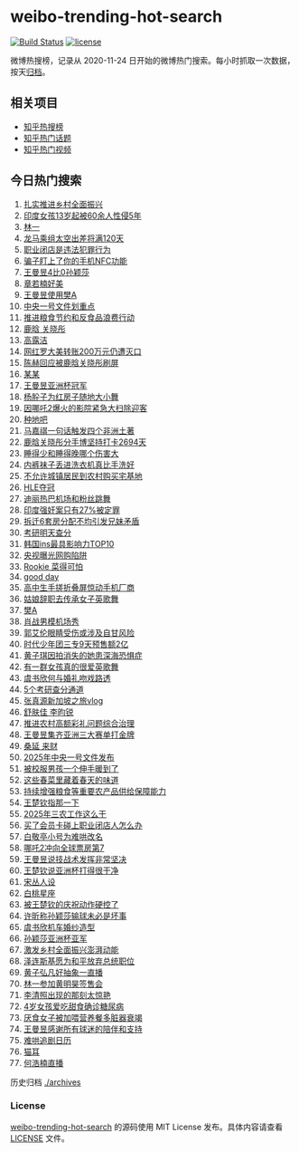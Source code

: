 # weibo-trending-hot-search

[![Build Status](https://github.com/justjavac/weibo-trending-hot-search/workflows/ci/badge.svg?branch=master)](https://github.com/justjavac/weibo-trending-hot-search/actions)
[![license](https://img.shields.io/github/license/justjavac/weibo-trending-hot-search)](https://github.com/justjavac/weibo-trending-hot-search/blob/master/LICENSE)

微博热搜榜，记录从 2020-11-24 日开始的微博热门搜索。每小时抓取一次数据，按天[归档](./archives)。

## 相关项目

- [知乎热搜榜](https://github.com/justjavac/zhihu-trending-top-search)
- [知乎热门话题](https://github.com/justjavac/zhihu-trending-hot-questions)
- [知乎热门视频](https://github.com/justjavac/zhihu-trending-hot-video)

## 今日热门搜索

<!-- BEGIN -->
<!-- 最后更新时间 Mon Feb 24 2025 03:10:49 GMT+0800 (China Standard Time) -->

1. [扎实推进乡村全面振兴](https://s.weibo.com//weibo?q=%23%E6%89%8E%E5%AE%9E%E6%8E%A8%E8%BF%9B%E4%B9%A1%E6%9D%91%E5%85%A8%E9%9D%A2%E6%8C%AF%E5%85%B4%23&Refer=new_time)
1. [印度女孩13岁起被60余人性侵5年](https://s.weibo.com//weibo?q=%23%E5%8D%B0%E5%BA%A6%E5%A5%B3%E5%AD%A913%E5%B2%81%E8%B5%B7%E8%A2%AB60%E4%BD%99%E4%BA%BA%E6%80%A7%E4%BE%B55%E5%B9%B4%23&t=31&band_rank=2&Refer=top)
1. [林一](https://s.weibo.com//weibo?q=%E6%9E%97%E4%B8%80&t=31&band_rank=1&Refer=top)
1. [龙马乘组太空出差将满120天](https://s.weibo.com//weibo?q=%23%E9%BE%99%E9%A9%AC%E4%B9%98%E7%BB%84%E5%A4%AA%E7%A9%BA%E5%87%BA%E5%B7%AE%E5%B0%86%E6%BB%A1120%E5%A4%A9%23&t=31&band_rank=3&Refer=top)
1. [职业闭店是违法犯罪行为](https://s.weibo.com//weibo?q=%23%E8%81%8C%E4%B8%9A%E9%97%AD%E5%BA%97%E6%98%AF%E8%BF%9D%E6%B3%95%E7%8A%AF%E7%BD%AA%E8%A1%8C%E4%B8%BA%23&t=31&band_rank=19&Refer=top)
1. [骗子盯上了你的手机NFC功能](https://s.weibo.com//weibo?q=%23%E9%AA%97%E5%AD%90%E7%9B%AF%E4%B8%8A%E4%BA%86%E4%BD%A0%E7%9A%84%E6%89%8B%E6%9C%BANFC%E5%8A%9F%E8%83%BD%23&t=31&band_rank=5&Refer=top)
1. [王曼昱4比0孙颖莎](https://s.weibo.com//weibo?q=%23%E7%8E%8B%E6%9B%BC%E6%98%B14%E6%AF%940%E5%AD%99%E9%A2%96%E8%8E%8E%23&t=31&band_rank=42&Refer=top)
1. [章若楠好美](https://s.weibo.com//weibo?q=%E7%AB%A0%E8%8B%A5%E6%A5%A0%E5%A5%BD%E7%BE%8E&t=31&band_rank=2&Refer=top)
1. [王曼昱使用樊A](https://s.weibo.com//weibo?q=%23%E7%8E%8B%E6%9B%BC%E6%98%B1%E4%BD%BF%E7%94%A8%E6%A8%8AA%23&t=31&band_rank=10&Refer=top)
1. [中央一号文件划重点](https://s.weibo.com//weibo?q=%23%E4%B8%AD%E5%A4%AE%E4%B8%80%E5%8F%B7%E6%96%87%E4%BB%B6%E5%88%92%E9%87%8D%E7%82%B9%23&t=31&band_rank=5&Refer=top)
1. [推进粮食节约和反食品浪费行动](https://s.weibo.com//weibo?q=%23%E6%8E%A8%E8%BF%9B%E7%B2%AE%E9%A3%9F%E8%8A%82%E7%BA%A6%E5%92%8C%E5%8F%8D%E9%A3%9F%E5%93%81%E6%B5%AA%E8%B4%B9%E8%A1%8C%E5%8A%A8%23&t=31&band_rank=10&Refer=top)
1. [鹿晗 关晓彤](https://s.weibo.com//weibo?q=%E9%B9%BF%E6%99%97%20%E5%85%B3%E6%99%93%E5%BD%A4&t=31&band_rank=11&Refer=top)
1. [高露洁](https://s.weibo.com//weibo?q=%E9%AB%98%E9%9C%B2%E6%B4%81&t=31&band_rank=15&Refer=top)
1. [网红罗大美转账200万元仍遭灭口](https://s.weibo.com//weibo?q=%23%E7%BD%91%E7%BA%A2%E7%BD%97%E5%A4%A7%E7%BE%8E%E8%BD%AC%E8%B4%A6200%E4%B8%87%E5%85%83%E4%BB%8D%E9%81%AD%E7%81%AD%E5%8F%A3%23&t=31&band_rank=7&Refer=top)
1. [陈赫回应被鹿晗关晓彤刷屏](https://s.weibo.com//weibo?q=%23%E9%99%88%E8%B5%AB%E5%9B%9E%E5%BA%94%E8%A2%AB%E9%B9%BF%E6%99%97%E5%85%B3%E6%99%93%E5%BD%A4%E5%88%B7%E5%B1%8F%23&t=31&band_rank=12&Refer=top)
1. [某某](https://s.weibo.com//weibo?q=%E6%9F%90%E6%9F%90&t=31&band_rank=13&Refer=top)
1. [王曼昱亚洲杯冠军](https://s.weibo.com//weibo?q=%23%E7%8E%8B%E6%9B%BC%E6%98%B1%E4%BA%9A%E6%B4%B2%E6%9D%AF%E5%86%A0%E5%86%9B%23&t=31&band_rank=33&Refer=top)
1. [杨肸子为红房子随地大小舞](https://s.weibo.com//weibo?q=%E6%9D%A8%E8%82%B8%E5%AD%90%E4%B8%BA%E7%BA%A2%E6%88%BF%E5%AD%90%E9%9A%8F%E5%9C%B0%E5%A4%A7%E5%B0%8F%E8%88%9E&t=31&band_rank=9&Refer=top)
1. [因哪吒2爆火的影院紧急大扫除迎客](https://s.weibo.com//weibo?q=%23%E5%9B%A0%E5%93%AA%E5%90%922%E7%88%86%E7%81%AB%E7%9A%84%E5%BD%B1%E9%99%A2%E7%B4%A7%E6%80%A5%E5%A4%A7%E6%89%AB%E9%99%A4%E8%BF%8E%E5%AE%A2%23&t=31&band_rank=29&Refer=top)
1. [种地吧](https://s.weibo.com//weibo?q=%E7%A7%8D%E5%9C%B0%E5%90%A7&t=31&band_rank=35&Refer=top)
1. [马嘉祺一句话触发四个非洲土著](https://s.weibo.com//weibo?q=%E9%A9%AC%E5%98%89%E7%A5%BA%E4%B8%80%E5%8F%A5%E8%AF%9D%E8%A7%A6%E5%8F%91%E5%9B%9B%E4%B8%AA%E9%9D%9E%E6%B4%B2%E5%9C%9F%E8%91%97&t=31&band_rank=7&Refer=top)
1. [鹿晗关晓彤分手博坚持打卡2694天](https://s.weibo.com//weibo?q=%23%E9%B9%BF%E6%99%97%E5%85%B3%E6%99%93%E5%BD%A4%E5%88%86%E6%89%8B%E5%8D%9A%E5%9D%9A%E6%8C%81%E6%89%93%E5%8D%A12694%E5%A4%A9%23&t=31&band_rank=17&Refer=top)
1. [睡得少和睡得晚哪个伤害大](https://s.weibo.com//weibo?q=%23%E7%9D%A1%E5%BE%97%E5%B0%91%E5%92%8C%E7%9D%A1%E5%BE%97%E6%99%9A%E5%93%AA%E4%B8%AA%E4%BC%A4%E5%AE%B3%E5%A4%A7%23&t=31&band_rank=21&Refer=top)
1. [内裤袜子丢进洗衣机真比手洗好](https://s.weibo.com//weibo?q=%23%E5%86%85%E8%A3%A4%E8%A2%9C%E5%AD%90%E4%B8%A2%E8%BF%9B%E6%B4%97%E8%A1%A3%E6%9C%BA%E7%9C%9F%E6%AF%94%E6%89%8B%E6%B4%97%E5%A5%BD%23&t=31&band_rank=22&Refer=top)
1. [不允许城镇居民到农村购买宅基地](https://s.weibo.com//weibo?q=%23%E4%B8%8D%E5%85%81%E8%AE%B8%E5%9F%8E%E9%95%87%E5%B1%85%E6%B0%91%E5%88%B0%E5%86%9C%E6%9D%91%E8%B4%AD%E4%B9%B0%E5%AE%85%E5%9F%BA%E5%9C%B0%23&t=31&band_rank=26&Refer=top)
1. [HLE夺冠](https://s.weibo.com//weibo?q=%23HLE%E5%A4%BA%E5%86%A0%23&t=31&band_rank=25&Refer=top)
1. [迪丽热巴机场和粉丝跳舞](https://s.weibo.com//weibo?q=%23%E8%BF%AA%E4%B8%BD%E7%83%AD%E5%B7%B4%E6%9C%BA%E5%9C%BA%E5%92%8C%E7%B2%89%E4%B8%9D%E8%B7%B3%E8%88%9E%23&t=31&band_rank=18&Refer=top)
1. [印度强奸案只有27%被定罪](https://s.weibo.com//weibo?q=%23%E5%8D%B0%E5%BA%A6%E5%BC%BA%E5%A5%B8%E6%A1%88%E5%8F%AA%E6%9C%8927%25%E8%A2%AB%E5%AE%9A%E7%BD%AA%23&t=31&band_rank=33&Refer=top)
1. [拆迁6套房分配不均引发兄妹矛盾](https://s.weibo.com//weibo?q=%23%E6%8B%86%E8%BF%816%E5%A5%97%E6%88%BF%E5%88%86%E9%85%8D%E4%B8%8D%E5%9D%87%E5%BC%95%E5%8F%91%E5%85%84%E5%A6%B9%E7%9F%9B%E7%9B%BE%23&t=31&band_rank=15&Refer=top)
1. [考研明天查分](https://s.weibo.com//weibo?q=%23%E8%80%83%E7%A0%94%E6%98%8E%E5%A4%A9%E6%9F%A5%E5%88%86%23&t=31&band_rank=25&Refer=top)
1. [韩国ins最具影响力TOP10](https://s.weibo.com//weibo?q=%23%E9%9F%A9%E5%9B%BDins%E6%9C%80%E5%85%B7%E5%BD%B1%E5%93%8D%E5%8A%9BTOP10%23&t=31&band_rank=14&Refer=top)
1. [央视曝光网购陷阱](https://s.weibo.com//weibo?q=%23%E5%A4%AE%E8%A7%86%E6%9B%9D%E5%85%89%E7%BD%91%E8%B4%AD%E9%99%B7%E9%98%B1%23&t=31&band_rank=8&Refer=top)
1. [Rookie 菜得可怕](https://s.weibo.com//weibo?q=Rookie%20%E8%8F%9C%E5%BE%97%E5%8F%AF%E6%80%95&t=31&band_rank=38&Refer=top)
1. [good day](https://s.weibo.com//weibo?q=good%20day&t=31&band_rank=32&Refer=top)
1. [高中生手搓折叠屏惊动手机厂商](https://s.weibo.com//weibo?q=%23%E9%AB%98%E4%B8%AD%E7%94%9F%E6%89%8B%E6%90%93%E6%8A%98%E5%8F%A0%E5%B1%8F%E6%83%8A%E5%8A%A8%E6%89%8B%E6%9C%BA%E5%8E%82%E5%95%86%23&t=31&band_rank=36&Refer=top)
1. [姑娘辞职去传承女子英歌舞](https://s.weibo.com//weibo?q=%23%E5%A7%91%E5%A8%98%E8%BE%9E%E8%81%8C%E5%8E%BB%E4%BC%A0%E6%89%BF%E5%A5%B3%E5%AD%90%E8%8B%B1%E6%AD%8C%E8%88%9E%23&t=31&band_rank=35&Refer=top)
1. [樊A](https://s.weibo.com//weibo?q=%E6%A8%8AA&t=31&band_rank=1&Refer=top)
1. [肖战男模机场秀](https://s.weibo.com//weibo?q=%23%E8%82%96%E6%88%98%E7%94%B7%E6%A8%A1%E6%9C%BA%E5%9C%BA%E7%A7%80%23&t=31&band_rank=29&Refer=top)
1. [郭艾伦眼睛受伤或涉及自甘风险](https://s.weibo.com//weibo?q=%23%E9%83%AD%E8%89%BE%E4%BC%A6%E7%9C%BC%E7%9D%9B%E5%8F%97%E4%BC%A4%E6%88%96%E6%B6%89%E5%8F%8A%E8%87%AA%E7%94%98%E9%A3%8E%E9%99%A9%23&t=31&band_rank=39&Refer=top)
1. [时代少年团三专9天预售额2亿](https://s.weibo.com//weibo?q=%23%E6%97%B6%E4%BB%A3%E5%B0%91%E5%B9%B4%E5%9B%A2%E4%B8%89%E4%B8%939%E5%A4%A9%E9%A2%84%E5%94%AE%E9%A2%9D2%E4%BA%BF%23&t=31&band_rank=50&Refer=top)
1. [黄子琪因拍消失的她患深海恐惧症](https://s.weibo.com//weibo?q=%E9%BB%84%E5%AD%90%E7%90%AA%E5%9B%A0%E6%8B%8D%E6%B6%88%E5%A4%B1%E7%9A%84%E5%A5%B9%E6%82%A3%E6%B7%B1%E6%B5%B7%E6%81%90%E6%83%A7%E7%97%87&t=31&band_rank=41&Refer=top)
1. [有一群女孩真的很爱英歌舞](https://s.weibo.com//weibo?q=%23%E6%9C%89%E4%B8%80%E7%BE%A4%E5%A5%B3%E5%AD%A9%E7%9C%9F%E7%9A%84%E5%BE%88%E7%88%B1%E8%8B%B1%E6%AD%8C%E8%88%9E%23&t=31&band_rank=41&Refer=top)
1. [虞书欣何与婚礼吻戏路透](https://s.weibo.com//weibo?q=%23%E8%99%9E%E4%B9%A6%E6%AC%A3%E4%BD%95%E4%B8%8E%E5%A9%9A%E7%A4%BC%E5%90%BB%E6%88%8F%E8%B7%AF%E9%80%8F%23&t=31&band_rank=27&Refer=top)
1. [5个考研查分通道](https://s.weibo.com//weibo?q=%235%E4%B8%AA%E8%80%83%E7%A0%94%E6%9F%A5%E5%88%86%E9%80%9A%E9%81%93%23&t=31&band_rank=45&Refer=top)
1. [张真源新加坡之旅vlog](https://s.weibo.com//weibo?q=%23%E5%BC%A0%E7%9C%9F%E6%BA%90%E6%96%B0%E5%8A%A0%E5%9D%A1%E4%B9%8B%E6%97%85vlog%23&t=31&band_rank=44&Refer=top)
1. [舒肤佳 李昀锐](https://s.weibo.com//weibo?q=%E8%88%92%E8%82%A4%E4%BD%B3%20%E6%9D%8E%E6%98%80%E9%94%90&t=31&band_rank=48&Refer=top)
1. [推进农村高额彩礼问题综合治理](https://s.weibo.com//weibo?q=%23%E6%8E%A8%E8%BF%9B%E5%86%9C%E6%9D%91%E9%AB%98%E9%A2%9D%E5%BD%A9%E7%A4%BC%E9%97%AE%E9%A2%98%E7%BB%BC%E5%90%88%E6%B2%BB%E7%90%86%23&t=31&band_rank=24&Refer=top)
1. [王曼昱集齐亚洲三大赛单打金牌](https://s.weibo.com//weibo?q=%23%E7%8E%8B%E6%9B%BC%E6%98%B1%E9%9B%86%E9%BD%90%E4%BA%9A%E6%B4%B2%E4%B8%89%E5%A4%A7%E8%B5%9B%E5%8D%95%E6%89%93%E9%87%91%E7%89%8C%23&t=31&band_rank=4&Refer=top)
1. [桑延 来财](https://s.weibo.com//weibo?q=%E6%A1%91%E5%BB%B6%20%E6%9D%A5%E8%B4%A2&t=31&band_rank=19&Refer=top)
1. [2025年中央一号文件发布](https://s.weibo.com//weibo?q=%232025%E5%B9%B4%E4%B8%AD%E5%A4%AE%E4%B8%80%E5%8F%B7%E6%96%87%E4%BB%B6%E5%8F%91%E5%B8%83%23&t=31&band_rank=23&Refer=top)
1. [被校服男孩一个伸手暖到了](https://s.weibo.com//weibo?q=%23%E8%A2%AB%E6%A0%A1%E6%9C%8D%E7%94%B7%E5%AD%A9%E4%B8%80%E4%B8%AA%E4%BC%B8%E6%89%8B%E6%9A%96%E5%88%B0%E4%BA%86%23&t=31&band_rank=50&Refer=top)
1. [这些春菜里藏着春天的味道](https://s.weibo.com//weibo?q=%23%E8%BF%99%E4%BA%9B%E6%98%A5%E8%8F%9C%E9%87%8C%E8%97%8F%E7%9D%80%E6%98%A5%E5%A4%A9%E7%9A%84%E5%91%B3%E9%81%93%23&t=31&band_rank=3&Refer=top)
1. [持续增强粮食等重要农产品供给保障能力](https://s.weibo.com//weibo?q=%23%E6%8C%81%E7%BB%AD%E5%A2%9E%E5%BC%BA%E7%B2%AE%E9%A3%9F%E7%AD%89%E9%87%8D%E8%A6%81%E5%86%9C%E4%BA%A7%E5%93%81%E4%BE%9B%E7%BB%99%E4%BF%9D%E9%9A%9C%E8%83%BD%E5%8A%9B%23&t=31&band_rank=14&Refer=top)
1. [王楚钦指那一下](https://s.weibo.com//weibo?q=%23%E7%8E%8B%E6%A5%9A%E9%92%A6%E6%8C%87%E9%82%A3%E4%B8%80%E4%B8%8B%23&t=31&band_rank=25&Refer=top)
1. [2025年三农工作这么干](https://s.weibo.com//weibo?q=%232025%E5%B9%B4%E4%B8%89%E5%86%9C%E5%B7%A5%E4%BD%9C%E8%BF%99%E4%B9%88%E5%B9%B2%23&t=31&band_rank=38&Refer=top)
1. [买了会员卡碰上职业闭店人怎么办](https://s.weibo.com//weibo?q=%23%E4%B9%B0%E4%BA%86%E4%BC%9A%E5%91%98%E5%8D%A1%E7%A2%B0%E4%B8%8A%E8%81%8C%E4%B8%9A%E9%97%AD%E5%BA%97%E4%BA%BA%E6%80%8E%E4%B9%88%E5%8A%9E%23&t=31&band_rank=42&Refer=top)
1. [白敬亭小号为难哄改名](https://s.weibo.com//weibo?q=%23%E7%99%BD%E6%95%AC%E4%BA%AD%E5%B0%8F%E5%8F%B7%E4%B8%BA%E9%9A%BE%E5%93%84%E6%94%B9%E5%90%8D%23&t=31&band_rank=50&Refer=top)
1. [哪吒2冲向全球票房第7](https://s.weibo.com//weibo?q=%23%E5%93%AA%E5%90%922%E5%86%B2%E5%90%91%E5%85%A8%E7%90%83%E7%A5%A8%E6%88%BF%E7%AC%AC7%23&t=31&band_rank=37&Refer=top)
1. [王曼昱说技战术发挥非常坚决](https://s.weibo.com//weibo?q=%23%E7%8E%8B%E6%9B%BC%E6%98%B1%E8%AF%B4%E6%8A%80%E6%88%98%E6%9C%AF%E5%8F%91%E6%8C%A5%E9%9D%9E%E5%B8%B8%E5%9D%9A%E5%86%B3%23&t=31&band_rank=25&Refer=top)
1. [王楚钦说亚洲杯打得很干净](https://s.weibo.com//weibo?q=%23%E7%8E%8B%E6%A5%9A%E9%92%A6%E8%AF%B4%E4%BA%9A%E6%B4%B2%E6%9D%AF%E6%89%93%E5%BE%97%E5%BE%88%E5%B9%B2%E5%87%80%23&t=31&band_rank=28&Refer=top)
1. [宋丛人设](https://s.weibo.com//weibo?q=%E5%AE%8B%E4%B8%9B%E4%BA%BA%E8%AE%BE&t=31&band_rank=30&Refer=top)
1. [白桃星座](https://s.weibo.com//weibo?q=%E7%99%BD%E6%A1%83%E6%98%9F%E5%BA%A7&t=31&band_rank=34&Refer=top)
1. [被王楚钦的庆祝动作硬控了](https://s.weibo.com//weibo?q=%E8%A2%AB%E7%8E%8B%E6%A5%9A%E9%92%A6%E7%9A%84%E5%BA%86%E7%A5%9D%E5%8A%A8%E4%BD%9C%E7%A1%AC%E6%8E%A7%E4%BA%86&t=31&band_rank=9&Refer=top)
1. [许昕称孙颖莎输球未必是坏事](https://s.weibo.com//weibo?q=%23%E8%AE%B8%E6%98%95%E7%A7%B0%E5%AD%99%E9%A2%96%E8%8E%8E%E8%BE%93%E7%90%83%E6%9C%AA%E5%BF%85%E6%98%AF%E5%9D%8F%E4%BA%8B%23&t=31&band_rank=31&Refer=top)
1. [虞书欣机车婚纱造型](https://s.weibo.com//weibo?q=%23%E8%99%9E%E4%B9%A6%E6%AC%A3%E6%9C%BA%E8%BD%A6%E5%A9%9A%E7%BA%B1%E9%80%A0%E5%9E%8B%23&t=31&band_rank=45&Refer=top)
1. [孙颖莎亚洲杯亚军](https://s.weibo.com//weibo?q=%23%E5%AD%99%E9%A2%96%E8%8E%8E%E4%BA%9A%E6%B4%B2%E6%9D%AF%E4%BA%9A%E5%86%9B%23&t=31&band_rank=6&Refer=top)
1. [激发乡村全面振兴澎湃动能](https://s.weibo.com//weibo?q=%23%E6%BF%80%E5%8F%91%E4%B9%A1%E6%9D%91%E5%85%A8%E9%9D%A2%E6%8C%AF%E5%85%B4%E6%BE%8E%E6%B9%83%E5%8A%A8%E8%83%BD%23&t=31&band_rank=10&Refer=top)
1. [泽连斯基愿为和平放弃总统职位](https://s.weibo.com//weibo?q=%23%E6%B3%BD%E8%BF%9E%E6%96%AF%E5%9F%BA%E6%84%BF%E4%B8%BA%E5%92%8C%E5%B9%B3%E6%94%BE%E5%BC%83%E6%80%BB%E7%BB%9F%E8%81%8C%E4%BD%8D%23&t=31&band_rank=16&Refer=top)
1. [黄子弘凡好抽象一直播](https://s.weibo.com//weibo?q=%E9%BB%84%E5%AD%90%E5%BC%98%E5%87%A1%E5%A5%BD%E6%8A%BD%E8%B1%A1%E4%B8%80%E7%9B%B4%E6%92%AD&t=31&band_rank=20&Refer=top)
1. [林一参加黄明昊签售会](https://s.weibo.com//weibo?q=%23%E6%9E%97%E4%B8%80%E5%8F%82%E5%8A%A0%E9%BB%84%E6%98%8E%E6%98%8A%E7%AD%BE%E5%94%AE%E4%BC%9A%23&t=31&band_rank=39&Refer=top)
1. [李清照出现的那刻太惊艳](https://s.weibo.com//weibo?q=%23%E6%9D%8E%E6%B8%85%E7%85%A7%E5%87%BA%E7%8E%B0%E7%9A%84%E9%82%A3%E5%88%BB%E5%A4%AA%E6%83%8A%E8%89%B3%23&t=31&band_rank=40&Refer=top)
1. [4岁女孩爱吃甜食确诊糖尿病](https://s.weibo.com//weibo?q=%234%E5%B2%81%E5%A5%B3%E5%AD%A9%E7%88%B1%E5%90%83%E7%94%9C%E9%A3%9F%E7%A1%AE%E8%AF%8A%E7%B3%96%E5%B0%BF%E7%97%85%23&t=31&band_rank=43&Refer=top)
1. [厌食女子被加喂营养餐多脏器衰竭](https://s.weibo.com//weibo?q=%23%E5%8E%8C%E9%A3%9F%E5%A5%B3%E5%AD%90%E8%A2%AB%E5%8A%A0%E5%96%82%E8%90%A5%E5%85%BB%E9%A4%90%E5%A4%9A%E8%84%8F%E5%99%A8%E8%A1%B0%E7%AB%AD%23&t=31&band_rank=44&Refer=top)
1. [王曼昱感谢所有球迷的陪伴和支持](https://s.weibo.com//weibo?q=%23%E7%8E%8B%E6%9B%BC%E6%98%B1%E6%84%9F%E8%B0%A2%E6%89%80%E6%9C%89%E7%90%83%E8%BF%B7%E7%9A%84%E9%99%AA%E4%BC%B4%E5%92%8C%E6%94%AF%E6%8C%81%23&t=31&band_rank=46&Refer=top)
1. [难哄追剧日历](https://s.weibo.com//weibo?q=%E9%9A%BE%E5%93%84%E8%BF%BD%E5%89%A7%E6%97%A5%E5%8E%86&t=31&band_rank=47&Refer=top)
1. [猫耳](https://s.weibo.com//weibo?q=%E7%8C%AB%E8%80%B3&t=31&band_rank=48&Refer=top)
1. [何浩楠直播](https://s.weibo.com//weibo?q=%E4%BD%95%E6%B5%A9%E6%A5%A0%E7%9B%B4%E6%92%AD&t=31&band_rank=49&Refer=top)

<!-- END -->

历史归档 [./archives](./archives)

### License

[weibo-trending-hot-search](https://github.com/justjavac/weibo-trending-hot-search) 的源码使用 MIT License
发布。具体内容请查看 [LICENSE](./LICENSE) 文件。

